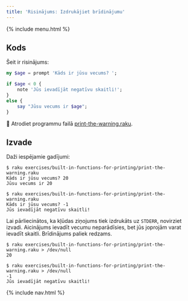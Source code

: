 ```yaml
---
title: 'Risinājums: Izdrukājiet brīdinājumu'
---
```


{% include menu.html %}

## Kods

Šeit ir risinājums:

```raku
my $age = prompt 'Kāds ir jūsu vecums? ';

if $age < 0 {
    note 'Jūs ievadījāt negatīvu skaitli!';
}
else {
    say "Jūsu vecums ir $age";
}
```

🦋 Atrodiet programmu failā [print-the-warning.raku](https://github.com/ash/raku-course/blob/master/exercises/built-in-functions-for-printing/print-the-warning.raku).

## Izvade

Daži iespējamie gadījumi:

```console
$ raku exercises/built-in-functions-for-printing/print-the-warning.raku 
Kāds ir jūsu vecums? 20
Jūsu vecums ir 20

$ raku exercises/built-in-functions-for-printing/print-the-warning.raku 
Kāds ir jūsu vecums? -1
Jūs ievadījāt negatīvu skaitli!
```

Lai pārliecinātos, ka kļūdas ziņojums tiek izdrukāts uz `STDERR`, novirziet izvadi. Aicinājums ievadīt vecumu neparādīsies, bet jūs joprojām varat ievadīt skaitli. Brīdinājums paliek redzams.

```console
$ raku exercises/built-in-functions-for-printing/print-the-warning.raku > /dev/null
20

$ raku exercises/built-in-functions-for-printing/print-the-warning.raku > /dev/null 
-1
Jūs ievadījāt negatīvu skaitli!
```

{% include nav.html %}
